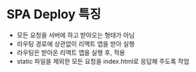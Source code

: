 # SPA Deploy 특징

- 모든 요청을 서버에 하고 받아오는 형태가 아님
- 라우팅 경로에 상관없이 리액트 앱을 받아 실행
- 라우팅은 받아온 리액트 앱을 실행 후, 적용
- static 파일을 제외한 모든 요청을 index.html로 응답해 주도록 작업
